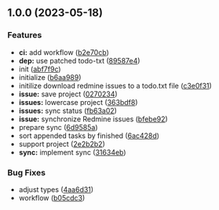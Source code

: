## 1.0.0 (2023-05-18)


### Features

* **ci:** add workflow ([b2e70cb](https://github.com/plumelo/todomine/commit/b2e70cb71bd537cfad8c14d2204f97eb19bfe932))
* **dep:** use patched todo-txt ([89587e4](https://github.com/plumelo/todomine/commit/89587e42cd6f1e40e0dca3476d164c040035f1eb))
* init ([abf7f9c](https://github.com/plumelo/todomine/commit/abf7f9cd7fc4e6375df94017dbaa75b80679685d))
* initialize ([b6aa989](https://github.com/plumelo/todomine/commit/b6aa98928167d38fb9152d81049cd3453ac59212))
* initilize download redmine issues to a todo.txt file ([c3e0f31](https://github.com/plumelo/todomine/commit/c3e0f31ede0bd92173a6771ffd654ea601711187))
* **issue:** save project ([0270234](https://github.com/plumelo/todomine/commit/027023452899b4fa2d9c0965a2f71ce268018fb5))
* **issues:** lowercase project ([363bdf8](https://github.com/plumelo/todomine/commit/363bdf8d621cb74d72e04fd5e7c3de4215c79eba))
* **issues:** sync status ([fb63a02](https://github.com/plumelo/todomine/commit/fb63a0292cdee24045c6a096937f729d5491d60a))
* **issue:** synchronize Redmine issues ([bfebe92](https://github.com/plumelo/todomine/commit/bfebe9213f7b33488c0ac41f355ddff207ce661e))
* prepare sync ([6d9585a](https://github.com/plumelo/todomine/commit/6d9585abc9f1d8cf594a21fd110d4f784548acb8))
* sort appended tasks by finished ([6ac428d](https://github.com/plumelo/todomine/commit/6ac428da56e0f398ae5f96072a40708aeffcabc3))
* support project ([2e2b2b2](https://github.com/plumelo/todomine/commit/2e2b2b296ae8fc12b29c1e87b8d46f3fc6dc7c30))
* **sync:** implement sync ([31634eb](https://github.com/plumelo/todomine/commit/31634ebdc016c4863bd5482d90e8bf3d3dc72ef0))


### Bug Fixes

* adjust types ([4aa6d31](https://github.com/plumelo/todomine/commit/4aa6d311d37fda54d378c4c665d2004b431ffaca))
* workflow ([b05cdc3](https://github.com/plumelo/todomine/commit/b05cdc3041f43981f6c1107ca45d269ce4a89bcc))
